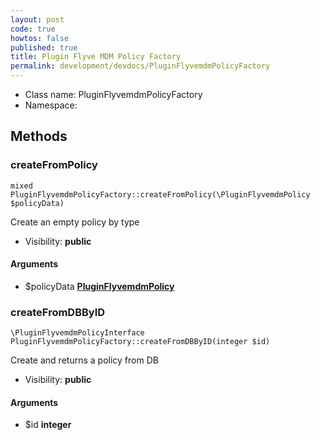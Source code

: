 ```yaml
---
layout: post
code: true
howtos: false
published: true
title: Plugin Flyve MDM Policy Factory
permalink: development/devdocs/PluginFlyvemdmPolicyFactory
---
```


* Class name: PluginFlyvemdmPolicyFactory
* Namespace: 







Methods
-------


### createFromPolicy

    mixed PluginFlyvemdmPolicyFactory::createFromPolicy(\PluginFlyvemdmPolicy $policyData)

Create an empty policy by type



* Visibility: **public**


#### Arguments
* $policyData **[PluginFlyvemdmPolicy](PluginFlyvemdmPolicy)**



### createFromDBByID

    \PluginFlyvemdmPolicyInterface PluginFlyvemdmPolicyFactory::createFromDBByID(integer $id)

Create and returns a policy from DB



* Visibility: **public**


#### Arguments
* $id **integer**



